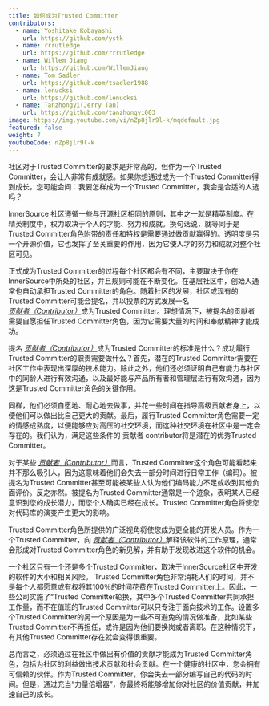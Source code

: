 ```yaml
---
title: 如何成为Trusted Committer
contributors:
  - name: Yoshitake Kobayashi
    url: https://github.com/ystk
  - name: rrrutledge
    url: https://github.com/rrrutledge
  - name: Willem Jiang
    url: https://github.com/WillemJiang
  - name: Tom Sadler
    url: https://github.com/tsadler1988
  - name: lenucksi
    url: https://github.com/lenucksi
  - name: Tanzhongyi(Jerry Tan)
    url: https://github.com/tanzhongyi003
image: https://img.youtube.com/vi/nZp8jlr9l-k/mqdefault.jpg
featured: false
weight: 7
youtubeCode: nZp8jlr9l-k
---
```

<div class="paragraph">
<p>社区对于Trusted Committer的要求是非常高的，但作为一个Trusted Committer，会让人非常有成就感。如果你想通过成为一个Trusted Committer得到成长，您可能会问：我要怎样成为一个Trusted Committer，我会是合适的人选吗？</p>
</div>
<div class="paragraph">
<p>InnerSource 社区遵循一些与开源社区相同的原则，其中之一就是精英制度。在精英制度中，权力取决于个人的才能、努力和成就。换句话说，就等同于是Trusted Committer角色附带的责任和特权是需要通过做贡献赢得的。透明度是另一个开源价值，它也发挥了至关重要的作用，因为它使人才的努力和成就对整个社区可见。</p>
</div>
<div class="paragraph">
<p>正式成为Trusted Committer的过程每个社区都会有不同，主要取决于你在InnerSource中所处的社区，并且规则可能在不断变化。在基层社区中，创始人通常也自动承担Trusted Committer的角色。随着社区的发展，社区或现有的Trusted Committer可能会提名，并以投票的方式发展一名 <a href="https://innersourcecommons.org/zh/learn/learning-path/contributor"><em>贡献者（Contributor）</em></a>成为Trusted Committer。理想情况下，被提名的贡献者需要自愿担任Trusted Committer角色，因为它需要大量的时间和奉献精神才能成功。</p>
</div>
<div class="paragraph">
<p>提名 <a href="https://innersourcecommons.org/zh/learn/learning-path/contributor"><em>贡献者（Contributor）</em></a>成为Trusted Committer的标准是什么？成功履行Trusted Committer的职责需要做什么？首先，潜在的Trusted Committer需要在社区工作中表现出深厚的技术能力。除此之外，他们还必须证明自己有能力与社区中的同龄人进行有效沟通，以及最好能与产品所有者和管理层进行有效沟通，因为这是Trusted Committer角色的关键作用。</p>
</div>
<div class="paragraph">
<p>同样，他们必须自愿地、耐心地去做事，并花一些时间在指导高级贡献者身上，以便他们可以做出比自己更大的贡献。最后，履行Trusted Committer角色需要一定的情感成熟度，以便能够应对高压的社交环境，而这种社交环境在社区中是一定会存在的。我们认为，满足这些条件的 贡献者 contributor将是潜在的优秀Trusted Committer。</p>
</div>
<div class="paragraph">
<p>对于某些 <a href="https://innersourcecommons.org/zh/learn/learning-path/contributor"><em>贡献者（Contributor）</em></a>而言，Trusted Committer这个角色可能看起来并不那么吸引人，因为这意味着他们会失去一部分时间进行日常工作（编码）。被提名为Trusted Committer甚至可能被某些人认为他们编码能力不足或收到其他负面评价。反之亦然。被提名为Trusted Committer通常是一个迹象，表明某人已经意识到您的成长潜力，而您个人确实已经在成长。Trusted Committer角色将使您对代码库的演变产生更大的影响。</p>
</div>
<div class="paragraph">
<p>Trusted Committer角色所提供的广泛视角将使您成为更全能的开发人员。作为一个Trusted Committer，向 <a href="https://innersourcecommons.org/zh/learn/learning-path/contributor"><em>贡献者（Contributor）</em></a>解释该软件的工作原理，通常会形成对Trusted Committer角色的新见解，并有助于发现改进这个软件的机会。</p>
</div>
<div class="paragraph">
<p>一个社区只有一个还是多个Trusted Committer，取决于InnerSource社区中开发的软件的大小和相关风险。 Trusted Committer角色非常消耗人们的时间，并不是每个人都愿意或有权将其100％的时间花费在Trusted Committer上。因此，一些公司实施了“Trusted Committer轮换，其中多个Trusted Committer共同承担工作量，而不在值班的Trusted Committer可以只专注于面向技术的工作。设置多个Trusted Committer的另一个原因是为一些不可避免的情况做准备，比如某些Trusted Committer不再担任，或许是因为他们要换岗或者离职。在这种情况下，有其他Trusted Committer存在就会变得很重要。</p>
</div>
<div class="paragraph">
<p>总而言之，必须通过在社区中做出有价值的贡献才能成为Trusted Committer角色，包括为社区的利益做出技术贡献和社会贡献。在一个健康的社区中，您会拥有可信赖的伙伴。作为Trusted Committer，你会失去一部分编写自己的代码的时间。但是，通过充当“力量倍增器”，你最终将能够增加你对社区的价值贡献，并加速自己的成长。</p>
</div>
<!--- This file autogenerated from https://github.com/InnerSourceCommons/InnerSourceLearningPath/blob/main/scripts -->